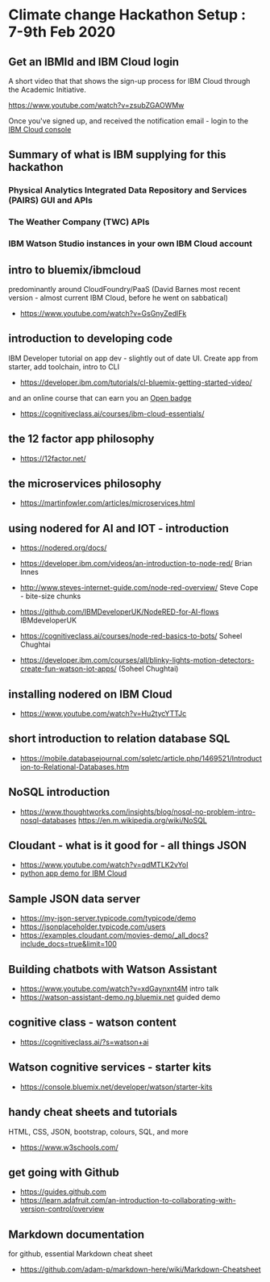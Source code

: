 # Climate change Hackathon Setup : 7-9th Feb 2020

## Get an IBMId and IBM Cloud login

A short video that that shows the sign-up process for IBM Cloud through the Academic Initiative.  
<!-- short video that shows the sign up process using current UI. up to 1:45 (thereafter goes into VMWare console in Softlayer)
+ https://www.youtube.com/watch?v=HBkY-Fs1d6E
-->
https://www.youtube.com/watch?v=zsubZGAOWMw

Once you've signed up, and received the notification email - login to the [IBM Cloud console](https://console.cloud.com)
## Summary of what is IBM supplying for this hackathon

### Physical Analytics Integrated Data Repository and Services (PAIRS) GUI and APIs

### The Weather Company (TWC) APIs

### IBM Watson Studio instances in your own IBM Cloud account


## intro to bluemix/ibmcloud 
predominantly around CloudFoundry/PaaS (David Barnes most recent version - almost current IBM Cloud, before he went on sabbatical)
+ https://www.youtube.com/watch?v=GsGnyZedlFk

## introduction to developing code
IBM Developer tutorial on app dev - slightly out of date UI. Create app from starter, add toolchain, intro to CLI
<!-- + https://developer.ibm.com/courses/all/bluemix-essentials/ -->
+ https://developer.ibm.com/tutorials/cl-bluemix-getting-started-video/

and an online course that can earn you an [Open badge](https://cognitiveclass.ai/badges/ibm-cloud-essentials/)
+ https://cognitiveclass.ai/courses/ibm-cloud-essentials/

## the 12 factor app philosophy
+ https://12factor.net/

## the microservices philosophy
+ https://martinfowler.com/articles/microservices.html

## using nodered for AI and IOT - introduction
+ https://nodered.org/docs/
+ https://developer.ibm.com/videos/an-introduction-to-node-red/ Brian Innes
+ http://www.steves-internet-guide.com/node-red-overview/  Steve Cope - bite-size chunks

+ https://github.com/IBMDeveloperUK/NodeRED-for-AI-flows IBMdeveloperUK
+ https://cognitiveclass.ai/courses/node-red-basics-to-bots/ Soheel Chughtai
+ https://developer.ibm.com/courses/all/blinky-lights-motion-detectors-create-fun-watson-iot-apps/   (Soheel Chughtai)

## installing nodered on IBM Cloud
+ https://www.youtube.com/watch?v=Hu2tycYTTJc

## short introduction to relation database SQL
+ https://mobile.databasejournal.com/sqletc/article.php/1469521/Introduction-to-Relational-Databases.htm

## NoSQL introduction
+ https://www.thoughtworks.com/insights/blog/nosql-no-problem-intro-nosql-databases
https://en.m.wikipedia.org/wiki/NoSQL

## Cloudant - what is it good for - all things JSON
+ https://www.youtube.com/watch?v=qdMTLK2vYoI 
+ [python app demo for IBM Cloud](https://cloud.ibm.com/docs/services/Cloudant/tutorials?topic=cloudant-creating-and-populating-a-simple-ibm-cloudant-database-on-ibm-cloud#creating-and-populating-a-simple-ibm-cloudant-database-on-ibm-cloud) 

## Sample JSON data server
+ https://my-json-server.typicode.com/typicode/demo
+ https://jsonplaceholder.typicode.com/users
+ https://examples.cloudant.com/movies-demo/_all_docs?include_docs=true&limit=100

## Building chatbots with Watson Assistant
+ https://www.youtube.com/watch?v=xdGaynxnt4M intro talk
+ https://watson-assistant-demo.ng.bluemix.net guided demo

## cognitive class - watson content
+ https://cognitiveclass.ai/?s=watson+ai

## Watson cognitive services - starter kits
+ https://console.bluemix.net/developer/watson/starter-kits

## handy cheat sheets and tutorials
HTML, CSS, JSON, bootstrap, colours, SQL, and more
+ https://www.w3schools.com/ 

## get going with Github
+ https://guides.github.com
+ https://learn.adafruit.com/an-introduction-to-collaborating-with-version-control/overview

## Markdown documentation
for github, essential Markdown cheat sheet
+ https://github.com/adam-p/markdown-here/wiki/Markdown-Cheatsheet
